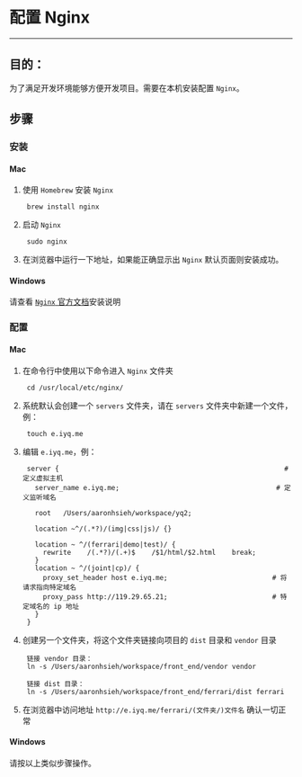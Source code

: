 # 配置 Nginx 
---

## 目的：
为了满足开发环境能够方便开发项目。需要在本机安装配置 `Nginx`。

## 步骤

### 安装

#### Mac
1. 使用 `Homebrew` 安装 `Nginx`

        brew install nginx

2. 启动 `Nginx`

        sudo nginx

3. 在浏览器中运行一下地址，如果能正确显示出 `Nginx` 默认页面则安装成功。

#### Windows
请查看 [`Nginx` 官方文档](http://nginx.org/en/docs/windows.html)安装说明

### 配置

#### Mac
1. 在命令行中使用以下命令进入 `Nginx` 文件夹

        cd /usr/local/etc/nginx/

2. 系统默认会创建一个 `servers` 文件夹，请在 `servers` 文件夹中新建一个文件，例：

        touch e.iyq.me

3. 编辑 `e.iyq.me`，例：

        server {                                                        # 定义虚拟主机
          server_name e.iyq.me;                                       # 定义监听域名

          root   /Users/aaronhsieh/workspace/yq2;

          location ~^/(.*?)/(img|css|js)/ {}

          location ~ ^/(ferrari|demo|test)/ {
            rewrite    /(.*?)/(.+)$    /$1/html/$2.html    break;
          }
          location ~ ^/(joint|cp)/ {
          	proxy_set_header host e.iyq.me;                          # 将请求指向特定域名
          	proxy_pass http://119.29.65.21;                          # 特定域名的 ip 地址
          }
        }

4. 创建另一个文件夹，将这个文件夹链接向项目的 `dist` 目录和 `vendor` 目录

        链接 vendor 目录：
        ln -s /Users/aaronhsieh/workspace/front_end/vendor vendor

        链接 dist 目录：
        ln -s /Users/aaronhsieh/workspace/front_end/ferrari/dist ferrari

5. 在浏览器中访问地址 `http://e.iyq.me/ferrari/(文件夹/)文件名` 确认一切正常

#### Windows
请按以上类似步骤操作。
